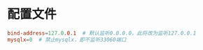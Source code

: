 # 配置文件

``` conf
bind-address=127.0.0.1  # 默认监听0.0.0.0，此将改为监听127.0.0.1
mysqlx=0  # 禁止mysqlx，即不监听33060端口
```